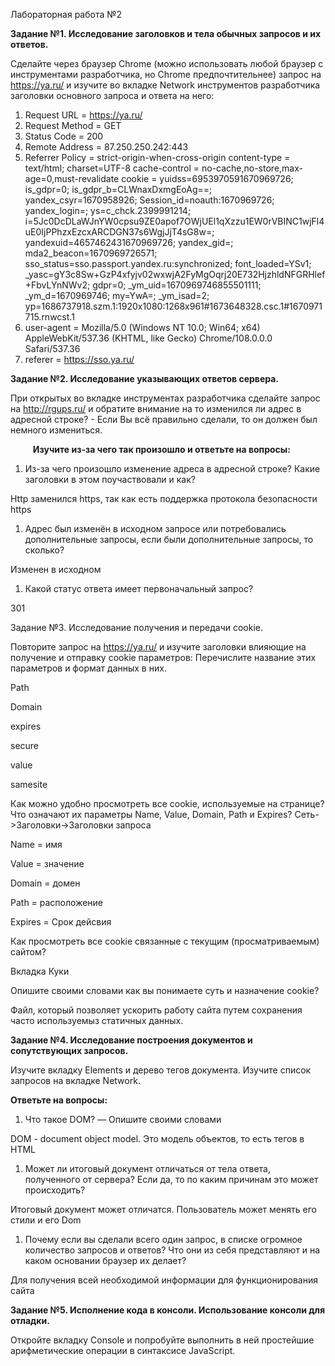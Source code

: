 ﻿Лабораторная работа №2

**Задание №1. Исследование заголовков и тела обычных запросов и их ответов.**

Сделайте через браузер Chrome (можно использовать любой браузер с инструментами разработчика, но Chrome предпочтительнее) запрос на https://ya.ru/ и изучите во вкладке Network инструментов разработчика заголовки основного запроса и ответа на него:

1) Request URL = https://ya.ru/
1) Request Method = GET
1) Status Code = 200
1) Remote Address = 87.250.250.242:443
1) Referrer Policy = strict-origin-when-cross-origin content-type = text/html; charset=UTF-8 cache-control = no-cache,no-store,max-age=0,must-revalidate cookie = yuidss=6953970591670969726; is\_gdpr=0; is\_gdpr\_b=CLWnaxDxmgEoAg==; yandex\_csyr=1670958926; Session\_id=noauth:1670969726; yandex\_login=; ys=c\_chck.2399991214; i=5Jc0DcDLaWJnYW0cpsu9ZE0apof7OWjUEl1qXzzu1EW0rVBINC1wjFl4uE0IjPPhzxEzcxARCDGN37s6WgjJjT4sG8w=; yandexuid=4657462431670969726; yandex\_gid=; mda2\_beacon=1670969726571; sso\_status=sso.passport.yandex.ru:synchronized; font\_loaded=YSv1; \_yasc=gY3c8Sw+GzP4xfyjv02wxwjA2FyMgOqrj20E732HjzhldNFGRHlef+FbvLYnNWv2; gdpr=0; \_ym\_uid=1670969746855501111; \_ym\_d=1670969746; my=YwA=; \_ym\_isad=2; yp=1686737918.szm.1:1920x1080:1268x961#1673648328.csc.1#1670971715.rnwcst.1
1) user-agent = Mozilla/5.0 (Windows NT 10.0; Win64; x64) AppleWebKit/537.36 (KHTML, like Gecko) Chrome/108.0.0.0 Safari/537.36
1) referer = <https://sso.ya.ru/>

**Задание №2. Исследование указывающих ответов сервера.**

При открытых во вкладке инструментах разработчика сделайте запрос на <http://rgups.ru/> и обратите внимание на то изменился ли адрес в адресной строке? - Если Вы всё правильно сделали, то он должен был немного измениться.

`     `**Изучите из-за чего так произошло и ответьте на вопросы:**

1) Из-за чего произошло изменение адреса в адресной строке? Какие заголовки в этом поучаствовали и как?

Http заменился https, так как есть поддержка протокола безопасности https

1) Адрес был изменён в исходном запросе или потребовались дополнительные запросы, если были дополнительные запросы, то сколько?

Изменен в исходном

1) Какой статус ответа имеет первоначальный запрос?

301

Задание №3. Исследование получения и передачи cookie.

Повторите запрос на https://ya.ru/ и изучите заголовки влияющие на получение и отправку cookie параметров: Перечислите название этих параметров и формат данных в них.

Path

Domain

expires

secure

value

samesite

Как можно удобно просмотреть все cookie, используемые на странице? Что означают их параметры Name, Value, Domain, Path и Expires? Сеть->Заголовки->Заголовки запроса

Name = имя

Value = значение

Domain = домен

Path = расположение

Expires = Срок дейсвия

Как просмотреть все cookie связанные с текущим (просматриваемым) сайтом?

Вкладка Куки

Опишите своими словами как вы понимаете суть и назначение cookie?

Файл, который позволяет ускорить работу сайта путем сохранения часто используемыз статичных данных.

**Задание №4. Исследование построения документов и сопутствующих запросов.**

Изучите вкладку Elements и дерево тегов документа. Изучите список запросов на вкладке Network.

**Ответьте на вопросы:**

1) Что такое DOM? — Опишите своими словами

DOM - document object model. Это модель объектов, то есть тегов в HTML

1) Может ли итоговый документ отличаться от тела ответа, полученного от сервера? Если да, то по каким причинам это может происходить?

Итоговый документ может отличатся. Пользователь может менять его стили и его Dom

1) Почему если вы сделали всего один запрос, в списке огромное количество запросов и ответов? Что они из себя представляют и на каком основании браузер их делает?

Для получения всей необходимой информации для функционирования сайта

**Задание №5. Исполнение кода в консоли. Использование консоли для отладки.**

Откройте вкладку Console и попробуйте выполнить в ней простейшие арифметические операции в синтаксисе JavaScript.



